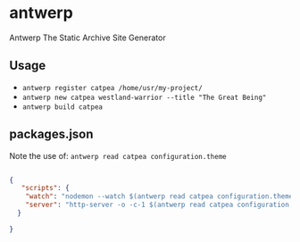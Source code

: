 # antwerp
Antwerp The Static Archive Site Generator


## Usage

- ```antwerp register catpea /home/usr/my-project/```
- ```antwerp new catpea westland-warrior --title "The Great Being"```
- ```antwerp build catpea```

## packages.json

Note the use of: ```antwerp read catpea configuration.theme```

```JSON

{
   "scripts": {
    "watch": "nodemon --watch $(antwerp read catpea configuration.theme) -e ejs,css,js --watch . -e js,json antwerp build catpea",
    "server": "http-server -o -c-1 $(antwerp read catpea configuration.dest)"
  }

}


```
